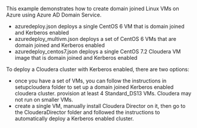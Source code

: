 This example demonstrates how to create domain joined Linux VMs on Azure using Azure AD Domain Service. 

* azuredeploy.json deploys a single CentOS 6 VM that is domain joined and Kerberos enabled
* azuredeploy_multivm.json deploys a set of CentOS 6 VMs that are domain joined and Kerberos enabled
* azuredeploy_centos7.json deploys a single CentOS 7.2 Cloudera VM image that is domain joined and Kerberos enabled

To deploy a Cloudera cluster with Kerberos enabled, there are two options:
* once you have a set of VMs, you can follow the instructions in setupcloudera folder to set up a domain joined Kerberos enabled cloudera cluster. provision at least 4 Standard_DS13 VMs.  Cloudera may not run on smaller VMs. 
* create a single VM, manually install Cloudera Director on it, then go to the ClouderaDirector folder and followed the instructions to automatically deploy a Kerberos enabled cluster. 
